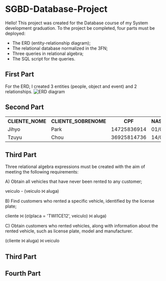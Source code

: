 # SGBD-Database-Project

Hello!
This project was created for the Database course of my System development graduation. To the project be completed, four parts must be deployed:
<ul>
  <li> The ERD (entity-relationship diagram);</li>
  <li> The relational database normalized in the 3FN;</li>
  <li> Three queries in relational algebra;</li>
  <li> The SQL script for the queries.</li>
</ul>

<h2>First Part</h2>
For the ERD, I created 3 entities (people, object and event) and 2 relationships.
<img src="https://drive.google.com/file/d/1jnNNtgSH1FVDtCVVfOBXUw1JN210oJf5/view?usp=sharing" alt="ERD diagram"> 

<h2> Second Part </h2>
<table>
<!-- Criando as colunas -->
<tr>
  <th>CLIENTE_NOME </th>
  <th>CLIENTE_SOBRENOME</th>
  <th>CPF</th>
  <th>NASCIMENTO</th>
  <th>TIPO_CNH</th>
  <th>COD_ENDERECO</th>
</tr>

<!-- preenchendo a primeira linha -->
<tr>
  <td>Jihyo</td>
  <td>Park</td>
  <td>14725836914</td>
  <td>01/02/1997</td>
  <td>B</td>
  <td>03</td>
</tr>

<!-- preenchendo a segunda linhas -->
<tr>
  <td>Tzuyu</td>
  <td>Chou</td>
  <td>36925814736</td>
  <td>14/06/1999</td>
  <td>B</td>
  <td>05</td>
</tr>
</table>

<h2>Third Part</h2>
Three relational algebra expressions must be created with the aim of meeting the following requirements:

A) Obtain all vehicles that have never been rented to any customer;

veiculo - (veiculo ⨝ aluga)

B) Find customers who rented a specific vehicle, identified by the license plate;

cliente ⨝ (σ(placa = 'TWI1CE12', veiculo) ⨝ aluga)

C) Obtain customers who rented vehicles, along with information about the rented vehicle, such as license plate, model and manufacturer.

(cliente ⨝ aluga) ⨝ veiculo

<h2> Third Part</h2>

<h2> Fourth Part </h2>
